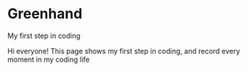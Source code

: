 # Greenhand
My first step in coding


Hi everyone!
This page shows my first step in coding, and record every moment in my coding life 
